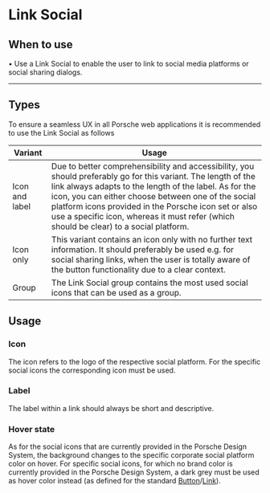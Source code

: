 # Link Social

<TableOfContents></TableOfContents>

## When to use
  • Use a Link Social to enable the user to link to social media platforms or social sharing dialogs.   

--- 

## Types

To ensure a seamless UX in all Porsche web applications it is recommended to use the Link Social as follows

| Variant | Usage |
|----|----|
| Icon and label| Due to better comprehensibility and accessibility, you should preferably go for this variant. The length of the link always adapts to the length of the label. As for the icon, you can either choose between one of the social platform icons provided in the Porsche icon set or also use a specific icon, whereas it must refer (which should be clear) to a social platform. |
| Icon only| This variant contains an icon only with no further text information. It should preferably be used e.g. for social sharing links, when the user is totally aware of the button functionality due to a clear context. |
| Group | The Link Social group contains the most used social icons that can be used as a group.


## Usage

### Icon
The icon refers to the logo of the respective social platform. For the specific social icons the corresponding icon must be used.

### Label
The label within a link should always be short and descriptive.

### Hover state
As for the social icons that are currently provided in the Porsche Design System, the background changes to the specific corporate social platform color on hover. For specific social icons, for which no brand color is currently provided in the Porsche Design System, a dark grey must be used as hover color instead (as defined for the standard [Button](components/button)/[Link](components/link)).